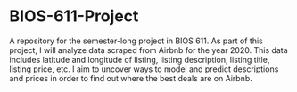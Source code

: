 # BIOS-611-Project
A repository for the semester-long project in BIOS 611. As part of this project, I will analyze data scraped from Airbnb for the year 2020. This data includes latitude and longitude of listing, listing description, listing title, listing price, etc. I aim to uncover ways to model and predict descriptions and prices in order to find out where the best deals are on Airbnb.
